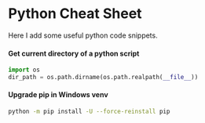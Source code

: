 # Python Cheat Sheet #

Here I add some useful python code snippets.

#### Get current directory of a python script ####
```python
import os 
dir_path = os.path.dirname(os.path.realpath(__file__))
```

#### Upgrade pip in Windows venv
```bash
python -m pip install -U --force-reinstall pip
```
